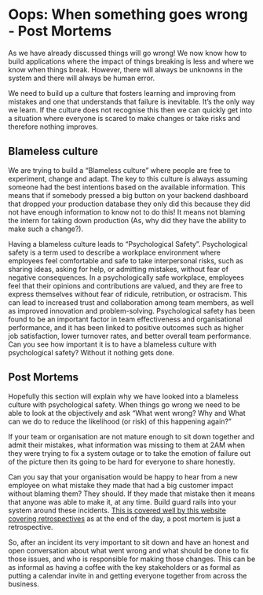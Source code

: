 # Oops: When something goes wrong - Post Mortems

As we have already discussed things will go wrong! We now know how to build applications where the impact of things breaking is less and where we know when things break. However, there will always be unknowns in the system and there will always be human error.

We need to build up a culture that fosters learning and improving from mistakes and one that understands that failure is inevitable. It’s the only way we learn. If the culture does not recognise this then we can quickly get into a situation where everyone is scared to make changes or take risks and therefore nothing improves. 

## Blameless culture

We are trying to build a “Blameless culture” where people are free to experiment, change and adapt. The key to this culture is always assuming someone had the best intentions based on the available information. This means that if somebody pressed a big button on your backend dashboard that dropped your production database they only did this because they did not have enough information to know not to do this! It means not blaming the intern for taking down production (As, why did they have the ability to make such a change?). 

Having a blameless culture leads to “Psychological Safety”. Psychological safety is a term used to describe a workplace environment where employees feel comfortable and safe to take interpersonal risks, such as sharing ideas, asking for help, or admitting mistakes, without fear of negative consequences.
In a psychologically safe workplace, employees feel that their opinions and contributions are valued, and they are free to express themselves without fear of ridicule, retribution, or ostracism. This can lead to increased trust and collaboration among team members, as well as improved innovation and problem-solving.
Psychological safety has been found to be an important factor in team effectiveness and organisational performance, and it has been linked to positive outcomes such as higher job satisfaction, lower turnover rates, and better overall team performance.
Can you see how important it is to have a blameless culture with psychological safety? Without it nothing gets done.

## Post Mortems 

Hopefully this section will explain why we have looked into a blameless culture with psychological safety. When things go wrong we need to be able to look at the objectively and ask “What went wrong? Why and What can we do to reduce the likelihood (or risk) of this happening again?”

If your team or organisation are not mature enough to sit down together and admit their mistakes, what information was missing to them at 2AM when they were trying to fix a system outage or to take the emotion of failure out of the picture then its going to be hard for everyone to share honestly. 

Can you say that your organisation would be happy to hear from a new employee on what mistake they made that had a big customer impact without blaming them? They should. If they made that mistake then it means that anyone was able to make it, at any time. Build guard rails into your system around these incidents. [This is covered well by this website covering retrospectives](https://www.funretrospectives.com/the-retrospective-prime-directive/)  as at the end of the day, a post mortem is just a retrospective. 

So, after an incident its very important to sit down and have an honest and open conversation about what went wrong and what should be done to fix those issues, and who is responsible for making those changes. This can be as informal as having a coffee with the key stakeholders or as formal as putting a calendar invite in and getting everyone together from across the business. 

